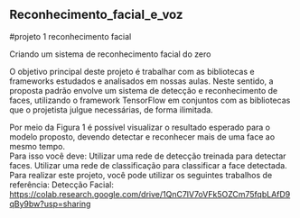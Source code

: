 ## Reconhecimento_facial_e_voz

#projeto 1 reconhecimento facial

Criando um sistema de reconhecimento facial do zero 
 
O objetivo principal deste projeto é trabalhar com as bibliotecas e frameworks estudados e analisados em nossas aulas. Neste sentido, a proposta padrão envolve um sistema de detecção e reconhecimento de faces, utilizando o framework TensorFlow em conjuntos com as bibliotecas que o projetista julgue necessárias, de forma ilimitada.  
 
Por meio da Figura 1 é possível visualizar o resultado esperado para o modelo proposto, devendo detectar e reconhecer mais de uma face ao mesmo tempo.  
Para isso você deve: 
Utilizar uma rede de detecção treinada para detectar faces. 
Utilizar uma rede de classificação para classificar a face detectada. 
Para realizar este projeto, você pode utilizar os seguintes trabalhos de referência: 
Detecção Facial: 
https://colab.research.google.com/drive/1QnC7lV7oVFk5OZCm75fqbLAfD9qBy9bw?usp=sharing 
 
